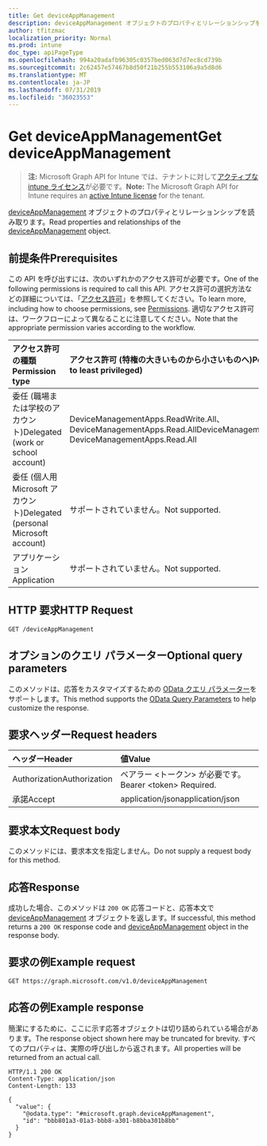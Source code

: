 ```yaml
---
title: Get deviceAppManagement
description: deviceAppManagement オブジェクトのプロパティとリレーションシップを読み取ります。
author: tfitzmac
localization_priority: Normal
ms.prod: intune
doc_type: apiPageType
ms.openlocfilehash: 994a20adafb96305c0357bed063d7d7ec8cd739b
ms.sourcegitcommit: 2c62457e57467b8d50f21b255b553106a9a5d8d6
ms.translationtype: MT
ms.contentlocale: ja-JP
ms.lasthandoff: 07/31/2019
ms.locfileid: "36023553"
---
```

# <a name="get-deviceappmanagement"></a><span data-ttu-id="927d5-103">Get deviceAppManagement</span><span class="sxs-lookup"><span data-stu-id="927d5-103">Get deviceAppManagement</span></span>

> <span data-ttu-id="927d5-104">**注:** Microsoft Graph API for Intune では、テナントに対して[アクティブな intune ライセンス](https://go.microsoft.com/fwlink/?linkid=839381)が必要です。</span><span class="sxs-lookup"><span data-stu-id="927d5-104">**Note:** The Microsoft Graph API for Intune requires an [active Intune license](https://go.microsoft.com/fwlink/?linkid=839381) for the tenant.</span></span>

<span data-ttu-id="927d5-105">[deviceAppManagement](../resources/intune-shared-deviceappmanagement.md) オブジェクトのプロパティとリレーションシップを読み取ります。</span><span class="sxs-lookup"><span data-stu-id="927d5-105">Read properties and relationships of the [deviceAppManagement](../resources/intune-shared-deviceappmanagement.md) object.</span></span>

## <a name="prerequisites"></a><span data-ttu-id="927d5-106">前提条件</span><span class="sxs-lookup"><span data-stu-id="927d5-106">Prerequisites</span></span>

<span data-ttu-id="927d5-107">この API を呼び出すには、次のいずれかのアクセス許可が必要です。</span><span class="sxs-lookup"><span data-stu-id="927d5-107">One of the following permissions is required to call this API.</span></span> <span data-ttu-id="927d5-108">アクセス許可の選択方法などの詳細については、「[アクセス許可](/graph/permissions-reference)」を参照してください。</span><span class="sxs-lookup"><span data-stu-id="927d5-108">To learn more, including how to choose permissions, see [Permissions](/graph/permissions-reference).</span></span>  <span data-ttu-id="927d5-109">適切なアクセス許可は、ワークフローによって異なることに注意してください。</span><span class="sxs-lookup"><span data-stu-id="927d5-109">Note that the appropriate permission varies according to the workflow.</span></span>

|<span data-ttu-id="927d5-110">アクセス許可の種類</span><span class="sxs-lookup"><span data-stu-id="927d5-110">Permission type</span></span>|<span data-ttu-id="927d5-111">アクセス許可 (特権の大きいものから小さいものへ)</span><span class="sxs-lookup"><span data-stu-id="927d5-111">Permissions (from most to least privileged)</span></span>|
|:---|:---|
|<span data-ttu-id="927d5-112">委任 (職場または学校のアカウント)</span><span class="sxs-lookup"><span data-stu-id="927d5-112">Delegated (work or school account)</span></span>|<span data-ttu-id="927d5-113">DeviceManagementApps.ReadWrite.All、DeviceManagementApps.Read.All</span><span class="sxs-lookup"><span data-stu-id="927d5-113">DeviceManagementApps.ReadWrite.All, DeviceManagementApps.Read.All</span></span> |
|<span data-ttu-id="927d5-114">委任 (個人用 Microsoft アカウント)</span><span class="sxs-lookup"><span data-stu-id="927d5-114">Delegated (personal Microsoft account)</span></span>|<span data-ttu-id="927d5-115">サポートされていません。</span><span class="sxs-lookup"><span data-stu-id="927d5-115">Not supported.</span></span>|
|<span data-ttu-id="927d5-116">アプリケーション</span><span class="sxs-lookup"><span data-stu-id="927d5-116">Application</span></span>|<span data-ttu-id="927d5-117">サポートされていません。</span><span class="sxs-lookup"><span data-stu-id="927d5-117">Not supported.</span></span>|

## <a name="http-request"></a><span data-ttu-id="927d5-118">HTTP 要求</span><span class="sxs-lookup"><span data-stu-id="927d5-118">HTTP Request</span></span>
<!-- {
  "blockType": "ignored"
}
-->
``` http
GET /deviceAppManagement
```

## <a name="optional-query-parameters"></a><span data-ttu-id="927d5-119">オプションのクエリ パラメーター</span><span class="sxs-lookup"><span data-stu-id="927d5-119">Optional query parameters</span></span>
<span data-ttu-id="927d5-120">このメソッドは、応答をカスタマイズするための [OData クエリ パラメーター](https://developer.microsoft.com/graph/docs/concepts/query_parameters)をサポートします。</span><span class="sxs-lookup"><span data-stu-id="927d5-120">This method supports the [OData Query Parameters](https://developer.microsoft.com/graph/docs/concepts/query_parameters) to help customize the response.</span></span>

## <a name="request-headers"></a><span data-ttu-id="927d5-121">要求ヘッダー</span><span class="sxs-lookup"><span data-stu-id="927d5-121">Request headers</span></span>
|<span data-ttu-id="927d5-122">ヘッダー</span><span class="sxs-lookup"><span data-stu-id="927d5-122">Header</span></span>|<span data-ttu-id="927d5-123">値</span><span class="sxs-lookup"><span data-stu-id="927d5-123">Value</span></span>|
|:---|:---|
|<span data-ttu-id="927d5-124">Authorization</span><span class="sxs-lookup"><span data-stu-id="927d5-124">Authorization</span></span>|<span data-ttu-id="927d5-125">ベアラー &lt;トークン&gt; が必要です。</span><span class="sxs-lookup"><span data-stu-id="927d5-125">Bearer &lt;token&gt; Required.</span></span>|
|<span data-ttu-id="927d5-126">承諾</span><span class="sxs-lookup"><span data-stu-id="927d5-126">Accept</span></span>|<span data-ttu-id="927d5-127">application/json</span><span class="sxs-lookup"><span data-stu-id="927d5-127">application/json</span></span>|

## <a name="request-body"></a><span data-ttu-id="927d5-128">要求本文</span><span class="sxs-lookup"><span data-stu-id="927d5-128">Request body</span></span>
<span data-ttu-id="927d5-129">このメソッドには、要求本文を指定しません。</span><span class="sxs-lookup"><span data-stu-id="927d5-129">Do not supply a request body for this method.</span></span>

## <a name="response"></a><span data-ttu-id="927d5-130">応答</span><span class="sxs-lookup"><span data-stu-id="927d5-130">Response</span></span>
<span data-ttu-id="927d5-131">成功した場合、このメソッドは `200 OK` 応答コードと、応答本文で [deviceAppManagement](../resources/intune-shared-deviceappmanagement.md) オブジェクトを返します。</span><span class="sxs-lookup"><span data-stu-id="927d5-131">If successful, this method returns a `200 OK` response code and [deviceAppManagement](../resources/intune-shared-deviceappmanagement.md) object in the response body.</span></span>

## <a name="example-request"></a><span data-ttu-id="927d5-132">要求の例</span><span class="sxs-lookup"><span data-stu-id="927d5-132">Example request</span></span>

``` http
GET https://graph.microsoft.com/v1.0/deviceAppManagement
```

## <a name="example-response"></a><span data-ttu-id="927d5-133">応答の例</span><span class="sxs-lookup"><span data-stu-id="927d5-133">Example response</span></span>
<span data-ttu-id="927d5-134">簡潔にするために、ここに示す応答オブジェクトは切り詰められている場合があります。</span><span class="sxs-lookup"><span data-stu-id="927d5-134">The response object shown here may be truncated for brevity.</span></span> <span data-ttu-id="927d5-135">すべてのプロパティは、実際の呼び出しから返されます。</span><span class="sxs-lookup"><span data-stu-id="927d5-135">All properties will be returned from an actual call.</span></span>

``` http
HTTP/1.1 200 OK
Content-Type: application/json
Content-Length: 133

{
  "value": {
    "@odata.type": "#microsoft.graph.deviceAppManagement",
    "id": "bbb801a3-01a3-bbb8-a301-b8bba301b8bb"
  }
}
```



